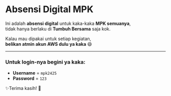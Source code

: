 # Absensi Digital MPK

Ini adalah **absensi digital** untuk kaka-kaka **MPK semuanya**,  
tidak hanya berlaku di **Tumbuh Bersama** saja kok.

Kalau mau dipakai untuk setiap kegiatan,  
**belikan atmin akun AWS dulu ya kaka** 😄

---

### Untuk login-nya begini ya kaka:
- **Username** = `mpk2425`  
- **Password** = `123`

✨Terima kasih! 🙏
